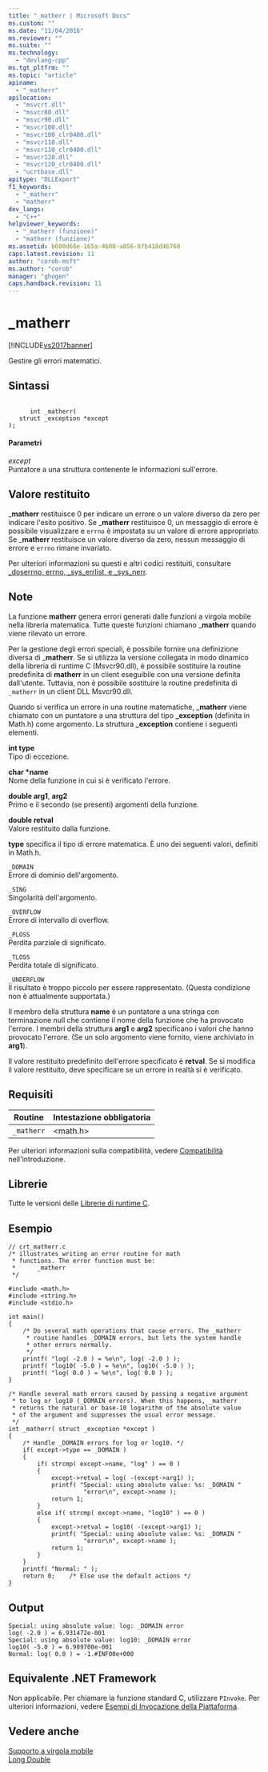 ```yaml
---
title: "_matherr | Microsoft Docs"
ms.custom: ""
ms.date: "11/04/2016"
ms.reviewer: ""
ms.suite: ""
ms.technology: 
  - "devlang-cpp"
ms.tgt_pltfrm: ""
ms.topic: "article"
apiname: 
  - "_matherr"
apilocation: 
  - "msvcrt.dll"
  - "msvcr80.dll"
  - "msvcr90.dll"
  - "msvcr100.dll"
  - "msvcr100_clr0400.dll"
  - "msvcr110.dll"
  - "msvcr110_clr0400.dll"
  - "msvcr120.dll"
  - "msvcr120_clr0400.dll"
  - "ucrtbase.dll"
apitype: "DLLExport"
f1_keywords: 
  - "_matherr"
  - "matherr"
dev_langs: 
  - "C++"
helpviewer_keywords: 
  - "_matherr (funzione)"
  - "matherr (funzione)"
ms.assetid: b600d66e-165a-4608-a856-8fb418d46760
caps.latest.revision: 11
author: "corob-msft"
ms.author: "corob"
manager: "ghogen"
caps.handback.revision: 11
---
```

# _matherr
[!INCLUDE[vs2017banner](../../assembler/inline/includes/vs2017banner.md)]

Gestire gli errori matematici.  
  
## Sintassi  
  
```  
  
      int _matherr(  
   struct _exception *except   
);  
```  
  
#### Parametri  
 *except*  
 Puntatore a una struttura contenente le informazioni sull'errore.  
  
## Valore restituito  
 \_**matherr** restituisce 0 per indicare un errore o un valore diverso da zero per indicare l'esito positivo.  Se \_**matherr** restituisce 0, un messaggio di errore è possibile visualizzare e `errno` è impostata su un valore di errore appropriato.  Se \_**matherr** restituisce un valore diverso da zero, nessun messaggio di errore e `errno` rimane invariato.  
  
 Per ulteriori informazioni su questi e altri codici restituiti, consultare [\_doserrno, errno, \_sys\_errlist, e \_sys\_nerr](../../c-runtime-library/errno-doserrno-sys-errlist-and-sys-nerr.md).  
  
## Note  
 La funzione **matherr** genera errori generati dalle funzioni a virgola mobile nella libreria matematica.  Tutte queste funzioni chiamano \_**matherr** quando viene rilevato un errore.  
  
 Per la gestione degli errori speciali, è possibile fornire una definizione diversa di \_**matherr**.  Se si utilizza la versione collegata in modo dinamico della libreria di runtime C \(Msvcr90.dll\), è possibile sostituire la routine predefinita di **matherr** in un client eseguibile con una versione definita dall'utente.  Tuttavia, non è possibile sostituire la routine predefinita di `_matherr` in un client DLL Msvcr90.dll.  
  
 Quando si verifica un errore in una routine matematiche, \_**matherr** viene chiamato con un puntatore a una struttura del tipo **\_exception** \(definita in Math.h\) come argomento.  La struttura **\_exception** contiene i seguenti elementi.  
  
 **int type**  
 Tipo di eccezione.  
  
 **char \*name**  
 Nome della funzione in cui si è verificato l'errore.  
  
 **double arg1**, **arg2**  
 Primo e il secondo \(se presenti\) argomenti della funzione.  
  
 **double retval**  
 Valore restituito dalla funzione.  
  
 **type** specifica il tipo di errore matematica.  È uno dei seguenti valori, definiti in Math.h.  
  
 `_DOMAIN`  
 Errore di dominio dell'argomento.  
  
 `_SING`  
 Singolarità dell'argomento.  
  
 `_OVERFLOW`  
 Errore di intervallo di overflow.  
  
 `_PLOSS`  
 Perdita parziale di significato.  
  
 `_TLOSS`  
 Perdita totale di significato.  
  
 `_UNDERFLOW`  
 Il risultato è troppo piccolo per essere rappresentato. \(Questa condizione non è attualmente supportata.\)  
  
 Il membro della struttura **name** è un puntatore a una stringa con terminazione null che contiene il nome della funzione che ha provocato l'errore.  I membri della struttura **arg1** e **arg2** specificano i valori che hanno provocato l'errore. \(Se un solo argomento viene fornito, viene archiviato in **arg1**\).  
  
 Il valore restituito predefinito dell'errore specificato è **retval**.  Se si modifica il valore restituito, deve specificare se un errore in realtà si è verificato.  
  
## Requisiti  
  
|Routine|Intestazione obbligatoria|  
|-------------|-------------------------------|  
|`_matherr`|\<math.h\>|  
  
 Per ulteriori informazioni sulla compatibilità, vedere [Compatibilità](../../c-runtime-library/compatibility.md) nell'introduzione.  
  
## Librerie  
 Tutte le versioni delle [Librerie di runtime C](../../c-runtime-library/crt-library-features.md).  
  
## Esempio  
  
```  
// crt_matherr.c  
/* illustrates writing an error routine for math   
 * functions. The error function must be:  
 *      _matherr  
 */  
  
#include <math.h>  
#include <string.h>  
#include <stdio.h>  
  
int main()  
{  
    /* Do several math operations that cause errors. The _matherr  
     * routine handles _DOMAIN errors, but lets the system handle  
     * other errors normally.  
     */  
    printf( "log( -2.0 ) = %e\n", log( -2.0 ) );  
    printf( "log10( -5.0 ) = %e\n", log10( -5.0 ) );  
    printf( "log( 0.0 ) = %e\n", log( 0.0 ) );  
}  
  
/* Handle several math errors caused by passing a negative argument  
 * to log or log10 (_DOMAIN errors). When this happens, _matherr  
 * returns the natural or base-10 logarithm of the absolute value  
 * of the argument and suppresses the usual error message.  
 */  
int _matherr( struct _exception *except )  
{  
    /* Handle _DOMAIN errors for log or log10. */  
    if( except->type == _DOMAIN )  
    {  
        if( strcmp( except->name, "log" ) == 0 )  
        {  
            except->retval = log( -(except->arg1) );  
            printf( "Special: using absolute value: %s: _DOMAIN "  
                     "error\n", except->name );  
            return 1;  
        }  
        else if( strcmp( except->name, "log10" ) == 0 )  
        {  
            except->retval = log10( -(except->arg1) );  
            printf( "Special: using absolute value: %s: _DOMAIN "  
                     "error\n", except->name );  
            return 1;  
        }  
    }  
    printf( "Normal: " );  
    return 0;    /* Else use the default actions */  
}  
```  
  
## Output  
  
```  
Special: using absolute value: log: _DOMAIN error  
log( -2.0 ) = 6.931472e-001  
Special: using absolute value: log10: _DOMAIN error  
log10( -5.0 ) = 6.989700e-001  
Normal: log( 0.0 ) = -1.#INF00e+000  
```  
  
## Equivalente .NET Framework  
 Non applicabile. Per chiamare la funzione standard C, utilizzare `PInvoke`. Per ulteriori informazioni, vedere [Esempi di Invocazione della Piattaforma](../Topic/Platform%20Invoke%20Examples.md).  
  
## Vedere anche  
 [Supporto a virgola mobile](../../c-runtime-library/floating-point-support.md)   
 [Long Double](../../misc/long-double.md)